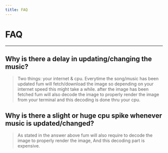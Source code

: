 ```yaml
---
title: FAQ
---
```


# FAQ

---

## Why is there a delay in updating/changing the music?

> Two things: your internet & cpu. Everytime the song/music has been updated fum will fetch/download the image so depending on your internet speed this might take a while. after the image has been fetched fum will also decode the image to properly render the image from your terminal and this decoding is done thru your cpu.

## Why is there a slight or huge cpu spike whenever music is updated/changed?

> As stated in the answer above fum will also require to decode the image to properly render the image, And this decoding part is expensive.
